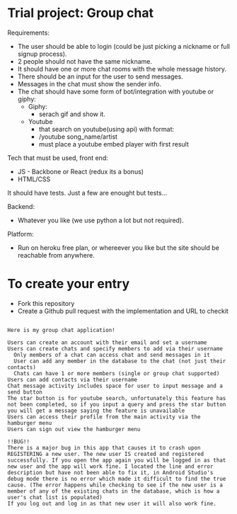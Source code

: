 # Trial project: Group chat


Requirements:
* The user should be able to login (could be just picking a nickname or full signup process).
* 2 people should not have the same nickname.
* It should have one or more chat rooms with the whole message history.
* There should be an input for the user to send messages.
* Messages in the chat must show the sender info.
* The chat should have some form of bot/integration with youtube or giphy:
  * Giphy:
    * serach gif and show it.
  * Youtube
    * that search on youtube(using api) with format:
    * /youtube song_name/artist
    * must place a youtube embed player with first result
 
Tech that must be used, front end:
* JS - Backbone or React (redux its a bonus)
* HTML/CSS

It should have tests. Just a few are enought but tests... 

Backend:
* Whatever you like (we use python a lot but not required).

Platform:
* Run on heroku free plan, or whereever you like but the site should be reachable from anywhere.

# To create your entry

* Fork this repository
* Create a Github pull request with the implementation and URL to checkit



~~~SUBMISSION NOTES~~~

Here is my group chat application!

Users can create an account with their email and set a username
Users can create chats and specify members to add via their username
  Only members of a chat can access chat and send messages in it
  User can add any member in the database to the chat (not just their contacts)
  Chats can have 1 or more members (single or group chat supported)
Users can add contacts via their username
Chat message activity includes space for user to input message and a send button
The star button is for youtube search, unfortunately this feature has not been completed, so if you input a query and press the star button you will get a message saying the feature is unavailable
Users can access their profile from the main activity via the hamburger menu
Users can sign out view the hamburger menu

!!BUG!!
There is a major bug in this app that causes it to crash upon REGISTERING a new user. The new user IS created and registered successfully. If you open the app again you will be logged in as that new user and the app will work fine. I located the line and error description but have not been able to fix it, in Android Studio's debug mode there is no error which made it difficult to find the true cause. (The error happens while checking to see if the new user is a member of any of the existing chats in the database, which is how a user's chat list is populated)
If you log out and log in as that new user it will also work fine.
